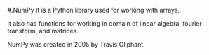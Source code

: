 #.NumPy 
It is a Python library used for working with arrays.

It also has functions for working in domain of linear algebra, fourier transform, and matrices.

NumPy was created in 2005 by Travis Oliphant.
